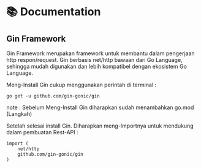 # 📚 Documentation


## Gin Framework

Gin Framework merupakan framework untuk membantu dalam pengerjaan http respon/request. Gin berbasis net/http bawaan dari Go Language, sehingga mudah digunakan dan lebih kompatibel dengan ekosistem Go Language.

Meng-Install Gin cukup menggunakan perintah di terminal :
```
go get -u github.com/gin-gonic/gin
```

note : Sebelum Meng-Install Gin diharapkan sudah menambahkan go.mod (Langkah)

Setelah selesai install Gin. Diharapkan meng-Importnya untuk mendukung dalam pembuatan Rest-API :

```
import (
    net/http
    github.com/gin-gonic/gin
)
```
